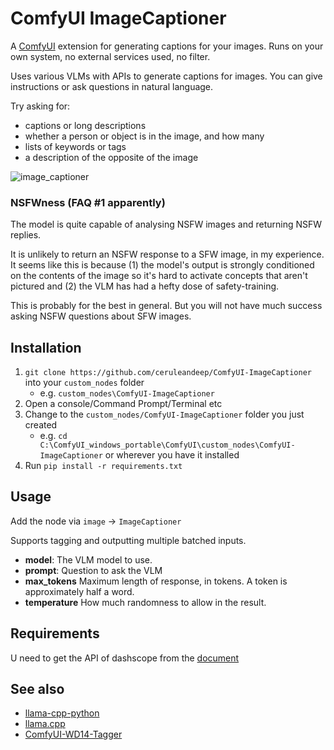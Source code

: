 # ComfyUI ImageCaptioner

A [ComfyUI](https://github.com/comfyanonymous/ComfyUI) extension for generating captions for your images. Runs on your own system, no external services used, no filter.

Uses various VLMs with APIs to generate captions for images. You can give instructions or ask questions in natural language. 

Try asking for:

* captions or long descriptions
* whether a person or object is in the image, and how many
* lists of keywords or tags
* a description of the opposite of the image

![image_captioner](https://github.com/ceruleandeep/ComfyUI-ImageCaptioner/assets/83318388/61a1d62d-9de2-423a-a7ca-cf5907ecd833)

### NSFWness (FAQ #1 apparently)

The model is quite capable of analysing NSFW images and returning NSFW replies. 

It is unlikely to return an NSFW response to a SFW image, in my experience.
It seems like this is because (1) the model's output is strongly conditioned on 
the contents of the image so it's hard
to activate concepts that aren't pictured and 
(2) the VLM has had a hefty dose of safety-training.

This is probably for the best in general.  But you will not have much success asking NSFW questions about SFW images.

## Installation
1. `git clone https://github.com/ceruleandeep/ComfyUI-ImageCaptioner` into your `custom_nodes` folder 
    - e.g. `custom_nodes\ComfyUI-ImageCaptioner`  
2. Open a console/Command Prompt/Terminal etc
3. Change to the `custom_nodes/ComfyUI-ImageCaptioner` folder you just created 
    - e.g. `cd C:\ComfyUI_windows_portable\ComfyUI\custom_nodes\ComfyUI-ImageCaptioner` or wherever you have it installed
4. Run `pip install -r requirements.txt`

## Usage
Add the node via `image` -> `ImageCaptioner`  

Supports tagging and outputting multiple batched inputs.  
- **model**: The VLM model to use. 
- **prompt**: Question to ask the VLM
- **max_tokens** Maximum length of response, in tokens. A token is approximately half a word.
- **temperature** How much randomness to allow in the result.

## Requirements
U need to get the API of dashscope from the [document](https://help.aliyun.com/zh/dashscope/developer-reference/acquisition-and-configuration-of-api-key?spm=a2c4g.11186623.0.0.7a32fa70GIg3tt)

## See also

* [llama-cpp-python](https://github.com/abetlen/llama-cpp-python)
* [llama.cpp](https://github.com/ggerganov/llama.cpp)
* [ComfyUI-WD14-Tagger](https://github.com/pythongosssss/ComfyUI-WD14-Tagger)
